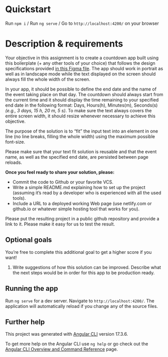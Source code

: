 # Quickstart
Run `npm i` /
Run `ng serve` /
Go to `http://localhost:4200/` on your browser

# Description & requirements

Your objective in this assignment is to create a countdown app built using this boilerplate (+ any other tools of your choice) that follows the design specifications provided [in this Figma file](https://www.figma.com/file/UPEugUz5jM9IzIkWft2Y9m/NC-challenge). The app should work in portrait as well as in landscape mode while the text displayed on the screen should always fill the whole width of the screen.

In your app, it should be possible to define the end date and the name of the event taking place on that day. The countdown should always start from the current time and it should display the time remaining to your specified end date in the following format: Days, Hours(h), Minutes(m), Seconds(s) *(e.g., 3 days, 15 h, 20 m, 5 s)*. To make sure the text always covers the entire screen width, it should resize whenever necessary to achieve this objective.

The purpose of the solution is to “fit” the input text into an element in one line (no line breaks, filling the whole width) using the maximum possible font-size.

Please make sure that your text fit solution is reusable and that the event name, as well as the specified end date, are persisted between page reloads.

**Once you feel ready to share your solution, please:**

- Commit the code to Github or your favorite VCS.
- Write a simple README.md explaining how to set up the project (assuming it’s read by a developer who is experienced with all the used tools).
- Include a URL to a deployed working Web page (use netlify.com or github.io or whatever simple hosting tool that works for you).

Please put the resulting project in a public github repository and provide a link to it. Please make it easy for us to test the result.

## Optional goals

You’re free to complete this additional goal to get a higher score if you want!

1. Write suggestions of how this solution can be improved. Describe what the next steps would be in order for this app to be production ready. 

## Running the app

Run `ng serve` for a dev server. Navigate to `http://localhost:4200/`. The application will automatically reload if you change any of the source files. 

## Further help

This project was generated with [Angular CLI](https://github.com/angular/angular-cli) version 17.3.6.

To get more help on the Angular CLI use `ng help` or go check out the [Angular CLI Overview and Command Reference](https://angular.io/cli) page.
